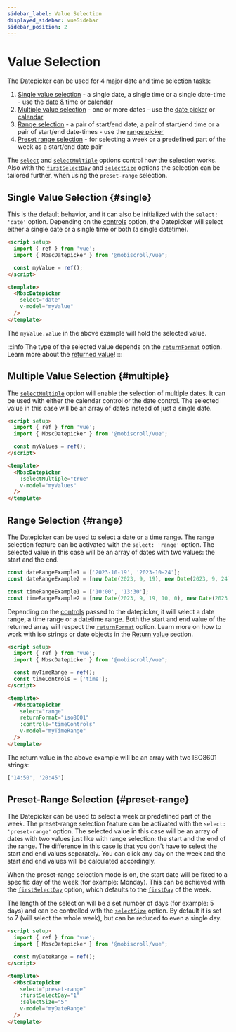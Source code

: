```yaml
---
sidebar_label: Value Selection
displayed_sidebar: vueSidebar
sidebar_position: 2
---
```


# Value Selection

The Datepicker can be used for 4 major date and time selection tasks:

1. [Single value selection](#single) - a single date, a single time or a single date-time - use the [date & time](https://demo.mobiscroll.com/vue/datetime) or [calendar](https://demo.mobiscroll.com/vue/calendar)
2. [Multiple value selection](#multiple) - one or more dates - use the [date picker](https://demo.mobiscroll.com/vue/datetime) or [calendar](https://demo.mobiscroll.com/vue/calendar)
3. [Range selection](#range) - a pair of start/end date, a pair of start/end time or a pair of start/end date-times - use the [range picker](https://demo.mobiscroll.com/vue/range)
4. [Preset range selection](#preset-range) - for selecting a week or a predefined part of the week as a start/end date pair

The [`select`](./api#opt-select) and [`selectMultiple`](.api#opt-selectMultiple) options control how the selection works. Also with the [`firstSelectDay`](./api#opt-firstSelectDay) and [`selectSize`](./api#opt-selectSize) options the selection can be tailored further, when using the `preset-range` selection.

## Single Value Selection {#single}

This is the default behavior, and it can also be initialized with the `select: 'date'` option. Depending on the [controls](./controls) option, the Datepicker will select either a single date or a single time or both (a single datetime).

```html
<script setup>
  import { ref } from 'vue';
  import { MbscDatepicker } from '@mobiscroll/vue';

  const myValue = ref();
</script>

<template>
  <MbscDatepicker
    select="date"
    v-model="myValue"
  />
</template>
```

The `myValue.value` in the above example will hold the selected value.

:::info
The type of the selected value depends on the [`returnFormat`](./api#opt-returnFormat) option. Learn more about the [returned value](./return-value)!
:::

## Multiple Value Selection {#multiple}

The [`selectMultiple`](./api#opt-selectMultiple) option will enable the selection of multiple dates. It can be used with either the calendar control or the date control. The selected value in this case will be an array of dates instead of just a single date.

```html
<script setup>
  import { ref } from 'vue';
  import { MbscDatepicker } from '@mobiscroll/vue';

  const myValues = ref();
</script>

<template>
  <MbscDatepicker
    :selectMultiple="true"
    v-model="myValues"
  />
</template>
```

## Range Selection {#range}

The Datepicker can be used to select a date or a time range. The range selection feature can be activated with the `select: 'range'` option. The selected value in this case will be an array of dates with two values: the start and the end.
```javascript title="Range value examples"
const dateRangeExample1 = ['2023-10-19', '2023-10-24'];
const dateRangeExample2 = [new Date(2023, 9, 19), new Date(2023, 9, 24)];

const timeRangeExample1 = ['10:00', '13:30'];
const timeRangeExample2 = [new Date(2023, 9, 19, 10, 0), new Date(2023, 9, 19, 13, 30)];
```

Depending on the [controls](./controls) passed to the datepicker, it will select a date range, a time range or a datetime range.
Both the start and end value of the returned array will respect the [`returnFormat`](./api#opt-returnFormat) option. Learn more on how to work with iso strings or date objects in the [Return value](./return-value) section.

```html title="Example for time range selection with iso8601 strings"
<script setup>
  import { ref } from 'vue';
  import { MbscDatepicker } from '@mobiscroll/vue';

  const myTimeRange = ref();
  const timeControls = ['time'];
</script>

<template>
  <MbscDatepicker
    select="range"
    returnFormat="iso8601"
    :controls="timeControls"
    v-model="myTimeRange"
  />
</template>
```

The return value in the above example will be an array with two ISO8601 strings:
```javascript title="Example return value"
['14:50', '20:45']
```

## Preset-Range Selection {#preset-range}

The Datepicker can be used to select a week or predefined part of the week. The preset-range selection feature can be activated with the `select: 'preset-range'` option. The selected value in this case will be an array of dates with two values just like with range selection: the start and the end of the range. The difference in this case is that you don't have to select the start and end values separately. You can click any day on the week and the start and end values will be calculated accordingly.

When the preset-range selection mode is on, the start date will be fixed to a specific day of the week (for example: Monday). This can be achieved with the [`firstSelectDay`](./api#opt-firstSelectDay) option, which defaults to the [`firstDay`](./api#localization-firstDay) of the week.

The length of the selection will be a set number of days (for example: 5 days) and can be controlled with the [`selectSize`](./api#opt-selectSize) option. By default it is set to 7 (will select the whole week), but can be reduced to even a single day.

```html title="Example for selecting a work week (Monday to Friday)"
<script setup>
  import { ref } from 'vue';
  import { MbscDatepicker } from '@mobiscroll/vue';

  const myDateRange = ref();
</script>

<template>
  <MbscDatepicker
    select="preset-range"
    :firstSelectDay="1"
    :selectSize="5"
    v-model="myDateRange"
  />
</template>
```
